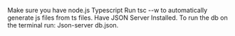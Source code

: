 Make sure you have node.js
Typescript
Run tsc --w to automatically generate js files from ts files.
Have JSON Server Installed.
To run the db on the terminal run: Json-server db.json.
